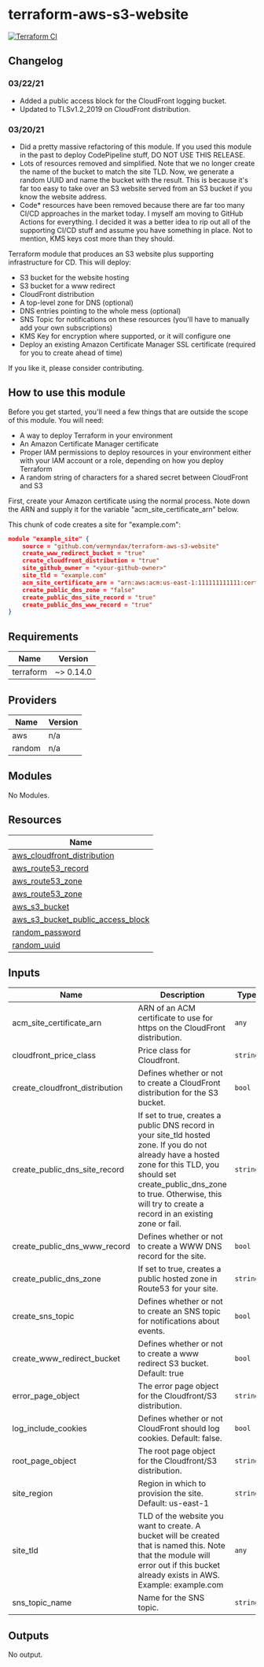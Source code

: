 # terraform-aws-s3-website

[![Terraform CI](https://github.com/Vermyndax/terraform-aws-s3-website/workflows/Terraform%20CI/badge.svg)](https://github.com/Vermyndax/terraform-aws-s3-website/actions?query=workflow%3A%22Terraform+CI%22)

## Changelog

### 03/22/21

* Added a public access block for the CloudFront logging bucket.
* Updated to TLSv1.2_2019 on CloudFront distribution.

### 03/20/21

* Did a pretty massive refactoring of this module. If you used this module in the past to deploy CodePipeline stuff, DO NOT USE THIS RELEASE.
* Lots of resources removed and simplified. Note that we no longer create the name of the bucket to match the site TLD. Now, we generate a random UUID and name the bucket with the result. This is because it's far too easy to take over an S3 website served from an S3 bucket if you know the website address.
* Code* resources have been removed because there are far too many CI/CD approaches in the market today. I myself am moving to GitHub Actions for everything. I decided it was a better idea to rip out all of the supporting CI/CD stuff and assume you have something in place. Not to mention, KMS keys cost more than they should.

Terraform module that produces an S3 website plus supporting infrastructure for CD. This will deploy:

* S3 bucket for the website hosting
* S3 bucket for a www redirect
* CloudFront distribution
* A top-level zone for DNS (optional)
* DNS entries pointing to the whole mess (optional)
* SNS Topic for notifications on these resources (you'll have to manually add your own subscriptions)
* KMS Key for encryption where supported, or it will configure one
* Deploy an existing Amazon Certificate Manager SSL certificate (required for you to create ahead of time)

If you like it, please consider contributing.

## How to use this module

Before you get started, you'll need a few things that are outside the scope of this module. You will need:

* A way to deploy Terraform in your environment
* An Amazon Certificate Manager certificate
* Proper IAM permissions to deploy resources in your environment either with your IAM account or a role, depending on how you deploy Terraform
* A random string of characters for a shared secret between CloudFront and S3

First, create your Amazon certificate using the normal process. Note down the ARN and supply it for the variable "acm_site_certificate_arn" below.

This chunk of code creates a site for "example.com":

````json
module "example_site" {
    source = "github.com/vermyndax/terraform-aws-s3-website"
    create_www_redirect_bucket = "true"
    create_cloudfront_distribution = "true"
    site_github_owner = "<your-github-owner>"
    site_tld = "example.com"
    acm_site_certificate_arn = "arn:aws:acm:us-east-1:111111111111:certificate/00000000-0000-0000-0000-000000000000"
    create_public_dns_zone = "false"
    create_public_dns_site_record = "true"
    create_public_dns_www_record = "true"
}
````

<!-- BEGINNING OF PRE-COMMIT-TERRAFORM DOCS HOOK -->
## Requirements

| Name      | Version   |
| --------- | --------- |
| terraform | ~> 0.14.0 |

## Providers

| Name   | Version |
| ------ | ------- |
| aws    | n/a     |
| random | n/a     |

## Modules

No Modules.

## Resources

| Name                                                                                                                                           |
| ---------------------------------------------------------------------------------------------------------------------------------------------- |
| [aws_cloudfront_distribution](https://registry.terraform.io/providers/hashicorp/aws/latest/docs/resources/cloudfront_distribution)             |
| [aws_route53_record](https://registry.terraform.io/providers/hashicorp/aws/latest/docs/resources/route53_record)                               |
| [aws_route53_zone](https://registry.terraform.io/providers/hashicorp/aws/latest/docs/data-sources/route53_zone)                                |
| [aws_route53_zone](https://registry.terraform.io/providers/hashicorp/aws/latest/docs/resources/route53_zone)                                   |
| [aws_s3_bucket](https://registry.terraform.io/providers/hashicorp/aws/latest/docs/resources/s3_bucket)                                         |
| [aws_s3_bucket_public_access_block](https://registry.terraform.io/providers/hashicorp/aws/latest/docs/resources/s3_bucket_public_access_block) |
| [random_password](https://registry.terraform.io/providers/hashicorp/random/latest/docs/resources/password)                                     |
| [random_uuid](https://registry.terraform.io/providers/hashicorp/random/latest/docs/resources/uuid)                                             |

## Inputs

| Name                              | Description                                                                                                                                                                                                                                                  | Type     | Default                   | Required |
| --------------------------------- | ------------------------------------------------------------------------------------------------------------------------------------------------------------------------------------------------------------------------------------------------------------ | -------- | ------------------------- | :------: |
| acm\_site\_certificate\_arn       | ARN of an ACM certificate to use for https on the CloudFront distribution.                                                                                                                                                                                   | `any`    | n/a                       |   yes    |
| cloudfront\_price\_class          | Price class for Cloudfront.                                                                                                                                                                                                                                  | `string` | `"PriceClass_100"`        |    no    |
| create\_cloudfront\_distribution  | Defines whether or not to create a CloudFront distribution for the S3 bucket.                                                                                                                                                                                | `bool`   | `true`                    |    no    |
| create\_public\_dns\_site\_record | If set to true, creates a public DNS record in your site\_tld hosted zone. If you do not already have a hosted zone for this TLD, you should set create\_public\_dns\_zone to true. Otherwise, this will try to create a record in an existing zone or fail. | `string` | `"true"`                  |    no    |
| create\_public\_dns\_www\_record  | Defines whether or not to create a WWW DNS record for the site.                                                                                                                                                                                              | `bool`   | `false`                   |    no    |
| create\_public\_dns\_zone         | If set to true, creates a public hosted zone in Route53 for your site.                                                                                                                                                                                       | `string` | `"false"`                 |    no    |
| create\_sns\_topic                | Defines whether or not to create an SNS topic for notifications about events.                                                                                                                                                                                | `bool`   | `false`                   |    no    |
| create\_www\_redirect\_bucket     | Defines whether or not to create a www redirect S3 bucket. Default: true                                                                                                                                                                                     | `bool`   | `true`                    |    no    |
| error\_page\_object               | The error page object for the Cloudfront/S3 distribution.                                                                                                                                                                                                    | `string` | `"404.html"`              |    no    |
| log\_include\_cookies             | Defines whether or not CloudFront should log cookies. Default: false.                                                                                                                                                                                        | `bool`   | `false`                   |    no    |
| root\_page\_object                | The root page object for the Cloudfront/S3 distribution.                                                                                                                                                                                                     | `string` | `"index.html"`            |    no    |
| site\_region                      | Region in which to provision the site. Default: us-east-1                                                                                                                                                                                                    | `string` | `"us-east-1"`             |    no    |
| site\_tld                         | TLD of the website you want to create. A bucket will be created that is named this. Note that the module will error out if this bucket already exists in AWS. Example: example.com                                                                           | `any`    | n/a                       |   yes    |
| sns\_topic\_name                  | Name for the SNS topic.                                                                                                                                                                                                                                      | `string` | `"website-notifications"` |    no    |

## Outputs

No output.
<!-- END OF PRE-COMMIT-TERRAFORM DOCS HOOK -->